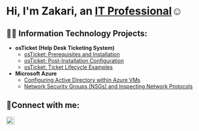 <h1>Hi, I'm Zakari, an <a href="https://linkedin.com/in/ZakariKimple">IT Professional</a>☺</h1>

<h2>👨‍💻 Information Technology Projects:</h2>

- <b>osTicket (Help Desk Ticketing System)</b>
  - [osTicket: Prerequisites and Installation](https://github.com/Zakari23/osticket-prereqs)
  - [osTicket: Post-Installation Configuration](https://github.com/Zakari23/post-install-config)
  - [osTicket: Ticket Lifecycle Examples](https://github.com/Zakari23/ticket-lifecycle)
- <b>Microsoft Azure</b>
  - [Configuring Active Directory within Azure VMs](https://github.com/Zakari23/configure-ad)
  - [Network Security Groups (NSGs) and Inspecting Network Protocols](https://github.com/Zakari23/azure-network-protocols)

<h2>🤳Connect with me:</h2>


[<img align="left" alt="Josh | LinkedIn" width="22px" src="https://cdn.jsdelivr.net/npm/simple-icons@v3/icons/linkedin.svg" />][linkedin]




[linkedin]: https://linkedin.com/in/ZakariKimple
